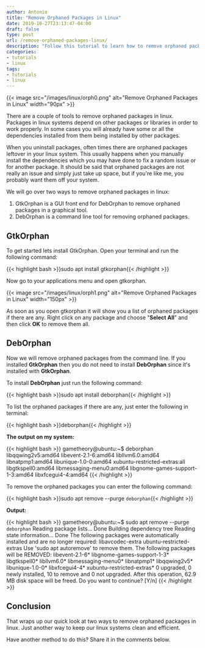 ```yaml
---
author: Antonio
title: "Remove Orphaned Packages in Linux"
date: 2019-10-27T23:13:47-04:00
draft: false
type: post
url: /remove-orphaned-packages-linux/
description: "Follow this tutorial to learn how to remove orphaned packages in linux. We will be going over GUI and command line methods that you can easily use to remove the orphaned packages."
categories:
- tutorials
- linux
tags:
- tutorials
- linux
---
```


{{< image src="/images/linux/orph0.png" alt="Remove Orphaned Packages in Linux" width="90px" >}}

There are a couple of tools to remove orphaned packages in linux. Packages in linux systems depend on other packages or libraries in order to work properly. In some cases you will already have some or all the dependencies installed from them being installed by other packages.

<!--more-->

When you uninstall packages, often times there are orphaned packages leftover in your linux system. This usually happens when you manually install the dependencies which you may have done to fix a random issue or for another package. It should be said that orphaned packages are not really an issue and simply just take up space, but if you're like me, you probably want them off your system.

<!--adsense-->

We will go over two ways to remove orphaned packages in linux:

1. GtkOrphan is a GUI front end for DebOrphan to remove orphaned packages in a graphical tool.
2. DebOrphan is a command line tool for removing orphaned packages.

## **GtkOrphan**

To get started lets install GtkOrphan. Open your terminal and run the following command:

{{< highlight bash >}}sudo apt install gtkorphan{{< /highlight >}}

Now go to your applications menu and open gtkorphan.

{{< image src="/images/linux/orph1.png" alt="Remove Orphaned Packages in Linux" width="150px" >}}

As soon as you open gtkorphan it will show you a list of orphaned packages if there are any. Right click on any package and choose "**Select All**" and then click **OK** to remove them all.

## **DebOrphan**

Now we will remove orphaned packages from the command line. If you installed **GtkOrphan** then you do not need to install **DebOrphan** since it's installed with **GtkOrphan**.

To install **DebOrphan** just run the following command:

{{< highlight bash >}}sudo apt install deborphan{{< /highlight >}}

To list the orphaned packages if there are any, just enter the following in terminal:

{{< highlight bash >}}deborphan{{< /highlight >}}

**The output on my system:**

{{< highlight bash >}}
gametheory@ubuntu:~$ deborphan
libqqwing2v5:amd64
libevent-2.1-6:amd64
libllvm6.0:amd64
libnatpmp1:amd64
libunique-1.0-0:amd64
xubuntu-restricted-extras:all
libgtkspell0:amd64
libmessaging-menu0:amd64
libgnome-games-support-1-3:amd64
libxfcegui4-4:amd64
{{< /highlight >}}

To remove the orphaned packages you can enter the following command:

{{< highlight bash >}}sudo apt remove --purge `deborphan`{{< /highlight >}}

<!--adsense-->

**Output:**

{{< highlight bash >}}
gametheory@ubuntu:~$ sudo apt remove --purge `deborphan`
Reading package lists... Done
Building dependency tree
Reading state information... Done
The following packages were automatically installed and are no longer required:
  libavcodec-extra ubuntu-restricted-extras
Use 'sudo apt autoremove' to remove them.
The following packages will be REMOVED:
  libevent-2.1-6* libgnome-games-support-1-3* libgtkspell0* libllvm6.0*
  libmessaging-menu0* libnatpmp1* libqqwing2v5* libunique-1.0-0* libxfcegui4-4*
  xubuntu-restricted-extras*
0 upgraded, 0 newly installed, 10 to remove and 0 not upgraded.
After this operation, 62.9 MB disk space will be freed.
Do you want to continue? [Y/n]
{{< /highlight >}}

## **Conclusion**

That wraps up our quick look at two ways to remove orphaned packages in linux. Just another way to keep our linux systems clean and efficient.

Have another method to do this? Share it in the comments below.
